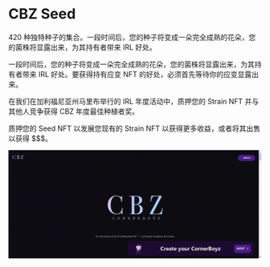 # CBZ Seed

420 种独特种子的集合。一段时间后，您的种子将变成一朵完全成熟的花朵，您的菌株将显露出来，为其持有者带来 IRL 好处。

一段时间后，您的种子将变成一朵完全成熟的花朵，您的菌株将显露出来，为其持有者带来 IRL 好处。要获得持有应变 NFT 的好处，必须首先等待你的应变显露出来。

在我们在加利福尼亚州马里布举行的 IRL 年度活动中，质押您的 Strain NFT 并与其他人竞争获得 CBZ 年度最佳种植者奖。

质押您的 Seed NFT 以发展您现有的 Strain NFT 以获得更多收益，或者将其出售以获得 $$$。

![nft](34131241112_new.png)
